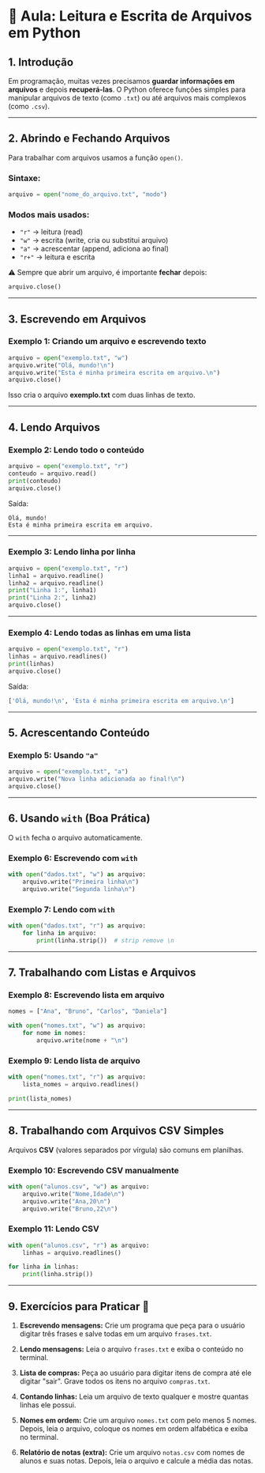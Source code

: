 # 📘 Aula: Leitura e Escrita de Arquivos em Python

## 1. Introdução

Em programação, muitas vezes precisamos **guardar informações em arquivos** e depois **recuperá-las**.
O Python oferece funções simples para manipular arquivos de texto (como `.txt`) ou até arquivos mais complexos (como `.csv`).

---

## 2. Abrindo e Fechando Arquivos

Para trabalhar com arquivos usamos a função `open()`.

### Sintaxe:

```python
arquivo = open("nome_do_arquivo.txt", "modo")
```

### Modos mais usados:

* `"r"` → leitura (read)
* `"w"` → escrita (write, cria ou substitui arquivo)
* `"a"` → acrescentar (append, adiciona ao final)
* `"r+"` → leitura e escrita

⚠️ Sempre que abrir um arquivo, é importante **fechar** depois:

```python
arquivo.close()
```

---

## 3. Escrevendo em Arquivos

### Exemplo 1: Criando um arquivo e escrevendo texto

```python
arquivo = open("exemplo.txt", "w")
arquivo.write("Olá, mundo!\n")
arquivo.write("Esta é minha primeira escrita em arquivo.\n")
arquivo.close()
```

Isso cria o arquivo **exemplo.txt** com duas linhas de texto.

---

## 4. Lendo Arquivos

### Exemplo 2: Lendo todo o conteúdo

```python
arquivo = open("exemplo.txt", "r")
conteudo = arquivo.read()
print(conteudo)
arquivo.close()
```

Saída:

```
Olá, mundo!
Esta é minha primeira escrita em arquivo.
```

---

### Exemplo 3: Lendo linha por linha

```python
arquivo = open("exemplo.txt", "r")
linha1 = arquivo.readline()
linha2 = arquivo.readline()
print("Linha 1:", linha1)
print("Linha 2:", linha2)
arquivo.close()
```

---

### Exemplo 4: Lendo todas as linhas em uma lista

```python
arquivo = open("exemplo.txt", "r")
linhas = arquivo.readlines()
print(linhas)
arquivo.close()
```

Saída:

```python
['Olá, mundo!\n', 'Esta é minha primeira escrita em arquivo.\n']
```

---

## 5. Acrescentando Conteúdo

### Exemplo 5: Usando `"a"`

```python
arquivo = open("exemplo.txt", "a")
arquivo.write("Nova linha adicionada ao final!\n")
arquivo.close()
```

---

## 6. Usando `with` (Boa Prática)

O `with` fecha o arquivo automaticamente.

### Exemplo 6: Escrevendo com `with`

```python
with open("dados.txt", "w") as arquivo:
    arquivo.write("Primeira linha\n")
    arquivo.write("Segunda linha\n")
```

### Exemplo 7: Lendo com `with`

```python
with open("dados.txt", "r") as arquivo:
    for linha in arquivo:
        print(linha.strip())  # strip remove \n
```

---

## 7. Trabalhando com Listas e Arquivos

### Exemplo 8: Escrevendo lista em arquivo

```python
nomes = ["Ana", "Bruno", "Carlos", "Daniela"]

with open("nomes.txt", "w") as arquivo:
    for nome in nomes:
        arquivo.write(nome + "\n")
```

### Exemplo 9: Lendo lista de arquivo

```python
with open("nomes.txt", "r") as arquivo:
    lista_nomes = arquivo.readlines()

print(lista_nomes)
```

---

## 8. Trabalhando com Arquivos CSV Simples

Arquivos **CSV** (valores separados por vírgula) são comuns em planilhas.

### Exemplo 10: Escrevendo CSV manualmente

```python
with open("alunos.csv", "w") as arquivo:
    arquivo.write("Nome,Idade\n")
    arquivo.write("Ana,20\n")
    arquivo.write("Bruno,22\n")
```

### Exemplo 11: Lendo CSV

```python
with open("alunos.csv", "r") as arquivo:
    linhas = arquivo.readlines()

for linha in linhas:
    print(linha.strip())
```

---

## 9. Exercícios para Praticar 📝

1. **Escrevendo mensagens:**
   Crie um programa que peça para o usuário digitar três frases e salve todas em um arquivo `frases.txt`.

2. **Lendo mensagens:**
   Leia o arquivo `frases.txt` e exiba o conteúdo no terminal.

3. **Lista de compras:**
   Peça ao usuário para digitar itens de compra até ele digitar "sair". Grave todos os itens no arquivo `compras.txt`.

4. **Contando linhas:**
   Leia um arquivo de texto qualquer e mostre quantas linhas ele possui.

5. **Nomes em ordem:**
   Crie um arquivo `nomes.txt` com pelo menos 5 nomes. Depois, leia o arquivo, coloque os nomes em ordem alfabética e exiba no terminal.

6. **Relatório de notas (extra):**
   Crie um arquivo `notas.csv` com nomes de alunos e suas notas. Depois, leia o arquivo e calcule a média das notas.
